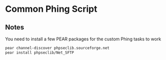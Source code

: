 # Common Phing Script

## Notes

You need to install a few PEAR packages for the custom Phing tasks to work

```bash
pear channel-discover phpseclib.sourceforge.net
pear install phpseclib/Net_SFTP
```